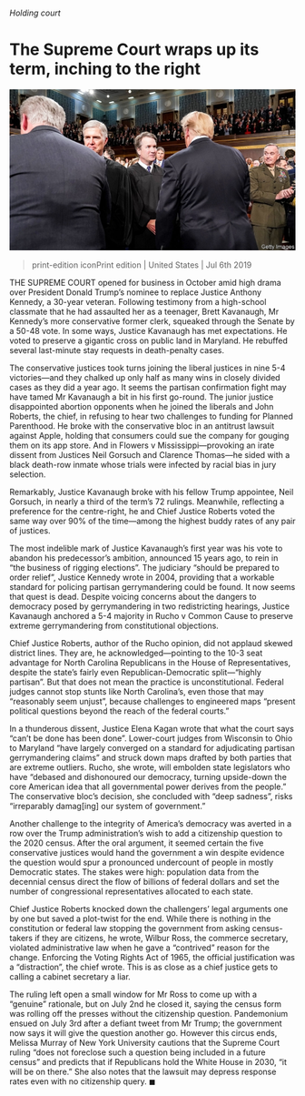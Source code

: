 ###### Holding court

# The Supreme Court wraps up its term, inching to the right 

![image](images/20190706_USP004_0.jpg) 

> print-edition iconPrint edition | United States | Jul 6th 2019 

THE SUPREME COURT opened for business in October amid high drama over President Donald Trump’s nominee to replace Justice Anthony Kennedy, a 30-year veteran. Following testimony from a high-school classmate that he had assaulted her as a teenager, Brett Kavanaugh, Mr Kennedy’s more conservative former clerk, squeaked through the Senate by a 50-48 vote. In some ways, Justice Kavanaugh has met expectations. He voted to preserve a gigantic cross on public land in Maryland. He rebuffed several last-minute stay requests in death-penalty cases. 

The conservative justices took turns joining the liberal justices in nine 5-4 victories—and they chalked up only half as many wins in closely divided cases as they did a year ago. It seems the partisan confirmation fight may have tamed Mr Kavanaugh a bit in his first go-round. The junior justice disappointed abortion opponents when he joined the liberals and John Roberts, the chief, in refusing to hear two challenges to funding for Planned Parenthood. He broke with the conservative bloc in an antitrust lawsuit against Apple, holding that consumers could sue the company for gouging them on its app store. And in Flowers v Mississippi—provoking an irate dissent from Justices Neil Gorsuch and Clarence Thomas—he sided with a black death-row inmate whose trials were infected by racial bias in jury selection. 

Remarkably, Justice Kavanaugh broke with his fellow Trump appointee, Neil Gorsuch, in nearly a third of the term’s 72 rulings. Meanwhile, reflecting a preference for the centre-right, he and Chief Justice Roberts voted the same way over 90% of the time—among the highest buddy rates of any pair of justices. 

The most indelible mark of Justice Kavanaugh’s first year was his vote to abandon his predecessor’s ambition, announced 15 years ago, to rein in “the business of rigging elections”. The judiciary “should be prepared to order relief”, Justice Kennedy wrote in 2004, providing that a workable standard for policing partisan gerrymandering could be found. It now seems that quest is dead. Despite voicing concerns about the dangers to democracy posed by gerrymandering in two redistricting hearings, Justice Kavanaugh anchored a 5-4 majority in Rucho v Common Cause to preserve extreme gerrymandering from constitutional objections. 

Chief Justice Roberts, author of the Rucho opinion, did not applaud skewed district lines. They are, he acknowledged—pointing to the 10-3 seat advantage for North Carolina Republicans in the House of Representatives, despite the state’s fairly even Republican-Democratic split—“highly partisan”. But that does not mean the practice is unconstitutional. Federal judges cannot stop stunts like North Carolina’s, even those that may “reasonably seem unjust”, because challenges to engineered maps “present political questions beyond the reach of the federal courts.” 

In a thunderous dissent, Justice Elena Kagan wrote that what the court says “can’t be done has been done”. Lower-court judges from Wisconsin to Ohio to Maryland “have largely converged on a standard for adjudicating partisan gerrymandering claims” and struck down maps drafted by both parties that are extreme outliers. Rucho, she wrote, will embolden state legislators who have “debased and dishonoured our democracy, turning upside-down the core American idea that all governmental power derives from the people.” The conservative bloc’s decision, she concluded with “deep sadness”, risks “irreparably damag[ing] our system of government.” 

Another challenge to the integrity of America’s democracy was averted in a row over the Trump administration’s wish to add a citizenship question to the 2020 census. After the oral argument, it seemed certain the five conservative justices would hand the government a win despite evidence the question would spur a pronounced undercount of people in mostly Democratic states. The stakes were high: population data from the decennial census direct the flow of billions of federal dollars and set the number of congressional representatives allocated to each state. 

Chief Justice Roberts knocked down the challengers’ legal arguments one by one but saved a plot-twist for the end. While there is nothing in the constitution or federal law stopping the government from asking census-takers if they are citizens, he wrote, Wilbur Ross, the commerce secretary, violated administrative law when he gave a “contrived” reason for the change. Enforcing the Voting Rights Act of 1965, the official justification was a “distraction”, the chief wrote. This is as close as a chief justice gets to calling a cabinet secretary a liar. 

The ruling left open a small window for Mr Ross to come up with a “genuine” rationale, but on July 2nd he closed it, saying the census form was rolling off the presses without the citizenship question. Pandemonium ensued on July 3rd after a defiant tweet from Mr Trump; the government now says it will give the question another go. However this circus ends, Melissa Murray of New York University cautions that the Supreme Court ruling “does not foreclose such a question being included in a future census” and predicts that if Republicans hold the White House in 2030, “it will be on there.” She also notes that the lawsuit may depress response rates even with no citizenship query. ◼ 

